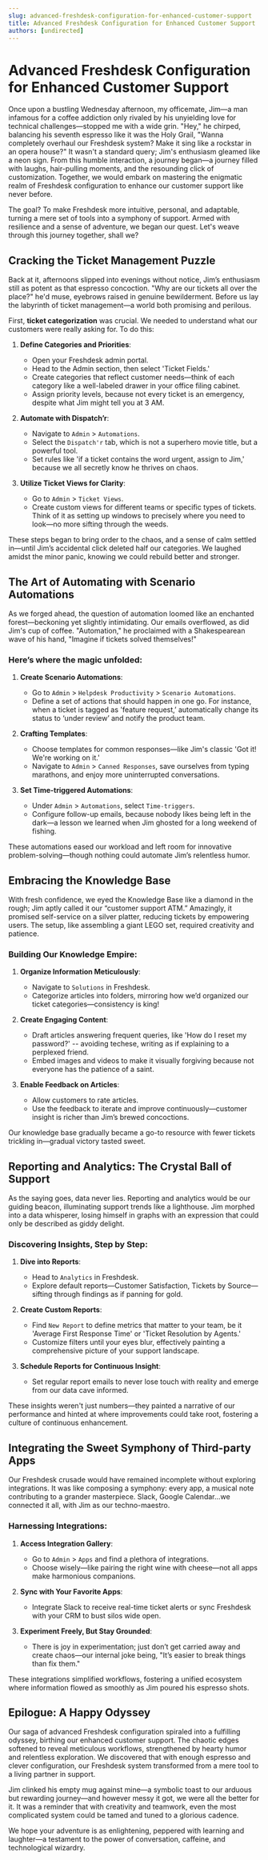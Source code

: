 ```yaml
---
slug: advanced-freshdesk-configuration-for-enhanced-customer-support
title: Advanced Freshdesk Configuration for Enhanced Customer Support
authors: [undirected]
---
```



# Advanced Freshdesk Configuration for Enhanced Customer Support

Once upon a bustling Wednesday afternoon, my officemate, Jim—a man infamous for a coffee addiction only rivaled by his unyielding love for technical challenges—stopped me with a wide grin. "Hey," he chirped, balancing his seventh espresso like it was the Holy Grail, "Wanna completely overhaul our Freshdesk system? Make it sing like a rockstar in an opera house?" It wasn't a standard query; Jim's enthusiasm gleamed like a neon sign. From this humble interaction, a journey began—a journey filled with laughs, hair-pulling moments, and the resounding click of customization. Together, we would embark on mastering the enigmatic realm of Freshdesk configuration to enhance our customer support like never before.

The goal? To make Freshdesk more intuitive, personal, and adaptable, turning a mere set of tools into a symphony of support. Armed with resilience and a sense of adventure, we began our quest. Let's weave through this journey together, shall we?

## Cracking the Ticket Management Puzzle

Back at it, afternoons slipped into evenings without notice, Jim’s enthusiasm still as potent as that espresso concoction. "Why are our tickets all over the place?" he'd muse, eyebrows raised in genuine bewilderment. Before us lay the labyrinth of ticket management—a world both promising and perilous. 

First, **ticket categorization** was crucial. We needed to understand what our customers were really asking for. To do this:

1. **Define Categories and Priorities**:
   - Open your Freshdesk admin portal.
   - Head to the Admin section, then select 'Ticket Fields.'
   - Create categories that reflect customer needs—think of each category like a well-labeled drawer in your office filing cabinet. 
   - Assign priority levels, because not every ticket is an emergency, despite what Jim might tell you at 3 AM.

2. **Automate with Dispatch’r**:
   - Navigate to `Admin` > `Automations`.
   - Select the `Dispatch'r` tab, which is not a superhero movie title, but a powerful tool.
   - Set rules like 'if a ticket contains the word urgent, assign to Jim,' because we all secretly know he thrives on chaos.

3. **Utilize Ticket Views for Clarity**:
   - Go to `Admin` > `Ticket Views`.
   - Create custom views for different teams or specific types of tickets. Think of it as setting up windows to precisely where you need to look—no more sifting through the weeds.

These steps began to bring order to the chaos, and a sense of calm settled in—until Jim’s accidental click deleted half our categories. We laughed amidst the minor panic, knowing we could rebuild better and stronger.

## The Art of Automating with Scenario Automations

As we forged ahead, the question of automation loomed like an enchanted forest—beckoning yet slightly intimidating. Our emails overflowed, as did Jim's cup of coffee. "Automation," he proclaimed with a Shakespearean wave of his hand, "Imagine if tickets solved themselves!"

### Here’s where the magic unfolded:

1. **Create Scenario Automations**:
   - Go to `Admin` > `Helpdesk Productivity` > `Scenario Automations`.
   - Define a set of actions that should happen in one go. For instance, when a ticket is tagged as 'feature request,’ automatically change its status to ‘under review’ and notify the product team.

2. **Crafting Templates**:
   - Choose templates for common responses—like Jim's classic 'Got it! We're working on it.' 
   - Navigate to `Admin` > `Canned Responses`, save ourselves from typing marathons, and enjoy more uninterrupted conversations.

3. **Set Time-triggered Automations**:
   - Under `Admin` > `Automations`, select `Time-triggers`.
   - Configure follow-up emails, because nobody likes being left in the dark—a lesson we learned when Jim ghosted for a long weekend of fishing. 

These automations eased our workload and left room for innovative problem-solving—though nothing could automate Jim’s relentless humor.

## Embracing the Knowledge Base

With fresh confidence, we eyed the Knowledge Base like a diamond in the rough; Jim aptly called it our “customer support ATM.” Amazingly, it promised self-service on a silver platter, reducing tickets by empowering users. The setup, like assembling a giant LEGO set, required creativity and patience.

### Building Our Knowledge Empire:

1. **Organize Information Meticulously**:
   - Navigate to `Solutions` in Freshdesk.
   - Categorize articles into folders, mirroring how we’d organized our ticket categories—consistency is king!

2. **Create Engaging Content**:
   - Draft articles answering frequent queries, like 'How do I reset my password?' -- avoiding techese, writing as if explaining to a perplexed friend.
   - Embed images and videos to make it visually forgiving because not everyone has the patience of a saint.

3. **Enable Feedback on Articles**:
   - Allow customers to rate articles. 
   - Use the feedback to iterate and improve continuously—customer insight is richer than Jim’s brewed concoctions.

Our knowledge base gradually became a go-to resource with fewer tickets trickling in—gradual victory tasted sweet.

## Reporting and Analytics: The Crystal Ball of Support

As the saying goes, data never lies. Reporting and analytics would be our guiding beacon, illuminating support trends like a lighthouse. Jim morphed into a data whisperer, losing himself in graphs with an expression that could only be described as giddy delight.

### Discovering Insights, Step by Step:

1. **Dive into Reports**:
   - Head to `Analytics` in Freshdesk.
   - Explore default reports—Customer Satisfaction, Tickets by Source—sifting through findings as if panning for gold.

2. **Create Custom Reports**:
   - Find `New Report` to define metrics that matter to your team, be it 'Average First Response Time' or 'Ticket Resolution by Agents.'
   - Customize filters until your eyes blur, effectively painting a comprehensive picture of your support landscape.

3. **Schedule Reports for Continuous Insight**:
   - Set regular report emails to never lose touch with reality and emerge from our data cave informed.

These insights weren't just numbers—they painted a narrative of our performance and hinted at where improvements could take root, fostering a culture of continuous enhancement.

## Integrating the Sweet Symphony of Third-party Apps

Our Freshdesk crusade would have remained incomplete without exploring integrations. It was like composing a symphony: every app, a musical note contributing to a grander masterpiece. Slack, Google Calendar...we connected it all, with Jim as our techno-maestro.

### Harnessing Integrations:

1. **Access Integration Gallery**:
   - Go to `Admin` > `Apps` and find a plethora of integrations.
   - Choose wisely—like pairing the right wine with cheese—not all apps make harmonious companions.

2. **Sync with Your Favorite Apps**:
   - Integrate Slack to receive real-time ticket alerts or sync Freshdesk with your CRM to bust silos wide open.

3. **Experiment Freely, But Stay Grounded**:
   - There is joy in experimentation; just don’t get carried away and create chaos—our internal joke being, "It’s easier to break things than fix them."

These integrations simplified workflows, fostering a unified ecosystem where information flowed as smoothly as Jim poured his espresso shots.

## Epilogue: A Happy Odyssey

Our saga of advanced Freshdesk configuration spiraled into a fulfilling odyssey, birthing our enhanced customer support. The chaotic edges softened to reveal meticulous workflows, strengthened by hearty humor and relentless exploration. We discovered that with enough espresso and clever configuration, our Freshdesk system transformed from a mere tool to a living partner in support.

Jim clinked his empty mug against mine—a symbolic toast to our arduous but rewarding journey—and however messy it got, we were all the better for it. It was a reminder that with creativity and teamwork, even the most complicated system could be tamed and tuned to a glorious cadence.

We hope your adventure is as enlightening, peppered with learning and laughter—a testament to the power of conversation, caffeine, and technological wizardry.